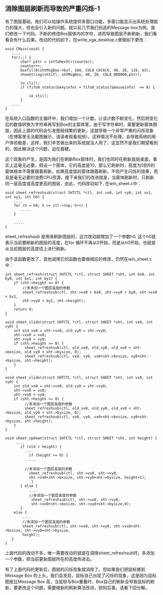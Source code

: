 ## 消除图层刷新而导致的严重闪烁-1

有了图层基础，我们可以给操作系统提供多窗口功能，多窗口能显示出系统处理能力的强大，但也会引入新的问题。就以前几节我们创造的Message box为例，我们修改一下代码，不断的修改Box窗体内的字符，进而导致图层不断刷新，我们看看会有什么后果。改动的代码如下，在write_vga_desktop.c里做如下更改：

```
void CMain(void) {
   ....
   for(;;) {
       char* pStr = intToHexStr(counter);
       counter++;
       boxfill8(shtMsgBox->buf, 160, COL8_C6C6C6, 40, 28, 119, 43);
       showString(shtctl, shtMsgBox, 40, 28, COL8_000000,pStr);

       io_cli();
       if (fifo8_status(&keyinfo) + fifo8_status(&mouseinfo)  == 0) {

           io_sti();
       }
   ....
}
```

在系统入口函数的主循环中，我们增加一个计数，让该计数不断变化，然后把变化后的数值转换为字符串再写到Box的主窗体里，由于写字符串时，需要更新窗体图层，因此上面的代码会引发图层频繁的更新，这就导致一个非常严重的闪烁现象（在博客里无法截图展示，请读者观看视频）。这种情况不处理，会导致系统的用户体验极差，这样，我们辛苦做出来的系统就没人用了，这显然不是我们期望看到的，因此解决这个问题，迫在眉睫。

这个现象的产生，是因为我们在刷新Box窗体时，我们也同时在刷新底层桌面，事实上这毫无必要，假设一个窗体，它的高度是10，那么它刷新时，高度为0到9的窗体根本不需要跟着刷新，如果高度低的窗体跟着刷新，不但产生闪烁的效果，而且是毫无必要的浪费CPU资源，接下来我们的改进就是，当窗体刷新时，只刷新同一层高度或高度更高的图层，由此，代码改动如下, 在win_sheet.c中：

```
void sheet_refreshsub(struct SHTCTL *ctl, int vx0, int vy0, int vx1, int vy1, int h0) {
    ....
    for (h = h0; h <= ctl->top; h++) {
       .....
    } 

    .....
}
```

sheet_refreshsub 是用来刷新图层的，这次改动就增加了一个参数h0, 这个h0就表示当前要刷新的图层的高度，在for 循环不再从0开始，而是从h0开始，也就是从当前图层的高度往上进行刷新。

由于该函数更改了，其他调用它的函数也要做相应的修改，仍然在win_sheet.c中：

```
int sheet_refresh(struct SHTCTL *ctl, struct SHEET *sht, int bx0, int by0, int bx1, int by1) {
    if (sht->height >= 0) {
        //多添加一个图层高度的参数
        sheet_refreshsub(ctl, sht->vx0 + bx0, sht->vy0 + by0, sht->vx0 + bx1,
        sht->vy0 + by1, sht->height);
    }
    return 0;
}

void sheet_slide(struct SHTCTL *ctl, struct SHEET *sht, int vx0, int vy0) {
    int old_vx0 = sht->vx0, old_vy0 = sht->vy0;
    sht->vx0 = vx0;
    sht->vy0 = vy0;
    if (sht->height >= 0) {
         sheet_refreshsub(ctl, old_vx0, old_vy0, old_vx0 + sht->bxsize, old_vy0 + sht->bysize, 0);
         sheet_refreshsub(ctl, vx0, vy0, vx0+sht->bxsize, vy0+sht->bysize, sht->height);
    }
}

void sheet_slide(struct SHTCTL *ctl, struct SHEET *sht, int vx0, int vy0) {
    int old_vx0 = sht->vx0, old_vy0 = sht->vy0;
    sht->vx0 = vx0;
    sht->vy0 = vy0;
    if (sht->height >= 0) {
         //多添加一个图层高度的参数
         sheet_refreshsub(ctl, old_vx0, old_vy0, old_vx0 + sht->bxsize, old_vy0 + sht->bysize, 0);
         sheet_refreshsub(ctl, vx0, vy0, vx0+sht->bxsize, vy0+sht->bysize, sht->height);
    }
}

void sheet_updown(struct SHTCTL *ctl, struct SHEET *sht, int height) {
     ....
       if (old > height) {
         ....
           if (height >= 0) {
         .....

         //多添加一个图层高度的参数
           sheet_refreshsub(ctl, sht->vx0, sht->vy0, 
           sht->vx0+sht->bxsize, sht->vy0+sht->bysize, height+1);
            }
       } else {
           ....
           //多添加一个图层高度的参数
            sheet_refreshsub(ctl, sht->vx0, sht->vy0, 
            sht->vx0+sht->bxsize, sht->vy0+sht->bysize,0);
       }
    else {
        ....
        //多添加一个图层高度的参数
        sheet_refreshsub(ctl, sht->vx0, sht->vy0, sht->vx0+sht->bxsize, sht->vy0+sht->bysize,
        height);
   }
}
```

上面代码的改动不多，唯一需要改动的就是在调用sheet_refreshsub时，多添加一个参数，把当前更新图层所在的高度传进去。

有了上面代码的更新后，图层的闪烁现象就消除了。但如果我们把鼠标挪到 Message Box 的上头，我们会发现，鼠标自己出现了闪烁的现象，这是因为鼠标图层比Message Box 高，当鼠标与Box重叠时，Box自己的刷新会导致鼠标的刷新，要更改这个问题，需要做新的刷新算法改进，欲知后事，请看下回分解。
